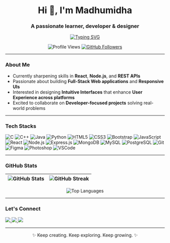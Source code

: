 <h1 align="center">Hi 👋, I'm Madhumidha</h1>
<h3 align="center">A passionate learner, developer & designer</h3>

<p align="center">
  <a href="https://github.com/Madhumidha-S">
    <img src="https://readme-typing-svg.herokuapp.com?font=Fira+Code&size=22&duration=2000&pause=800&color=00F7FF&center=true&vCenter=true&width=1000&lines=Creative+Designer+%7C+UI%2FUX+Explorer;Code.+Design.+Innovate.;Crafting+Code+that+Connects+Ideas+with+Impact!" alt="Typing SVG">
  </a>
</p>

<p align="center">
  <img src="https://komarev.com/ghpvc/?username=Madhumidha-S&style=plastic&color=blueviolet" alt="Profile Views"/>
  <a href="https://github.com/Madhumidha-S?tab=followers" target="_blank">
    <img src="https://img.shields.io/github/followers/Madhumidha-S?label=Follow&style=social" alt="GitHub Followers"/>
  </a>
</p>

---

### About Me

- Currently sharpening skills in **React**, **Node.js**, and **REST APIs**
- Passionate about building **Full-Stack Web applications** and **Responsive UIs**
- Interested in designing **Intuitive Interfaces** that enhance **User Experience across platforms**
- Excited to collaborate on **Developer-focused projects** solving real-world problems

---

### Tech Stacks

![C](https://img.shields.io/badge/C-00599C?style=for-the-badge&logo=c)
![C++](https://img.shields.io/badge/C%2B%2B-00599C?style=for-the-badge&logo=c%2B%2B)
![Java](https://img.shields.io/badge/Java-ED8B00?style=for-the-badge&logo=java&logoColor=white)
![Python](https://img.shields.io/badge/Python-3776AB?style=for-the-badge&logo=python&logoColor=white)
![HTML5](https://img.shields.io/badge/HTML5-E34F26?style=for-the-badge&logo=html5&logoColor=white)
![CSS3](https://img.shields.io/badge/CSS3-1572B6?style=for-the-badge&logo=css3)
![Bootstrap](https://img.shields.io/badge/Bootstrap-7952B3?style=for-the-badge&logo=bootstrap&logoColor=white)
![JavaScript](https://img.shields.io/badge/JavaScript-F7DF1E?style=for-the-badge&logo=javascript&logoColor=black)
![React](https://img.shields.io/badge/React-20232A?style=for-the-badge&logo=react)
![Node.js](https://img.shields.io/badge/Node.js-339933?style=for-the-badge&logo=nodedotjs&logoColor=white)
![Express.js](https://img.shields.io/badge/Express.js-000000?style=for-the-badge&logo=express)
![MongoDB](https://img.shields.io/badge/MongoDB-47A248?style=for-the-badge&logo=mongodb&logoColor=white)
![MySQL](https://img.shields.io/badge/MySQL-00758F?style=for-the-badge&logo=mysql&logoColor=white)
![PostgreSQL](https://img.shields.io/badge/PostgreSQL-336791?style=for-the-badge&logo=postgresql&logoColor=white)
![Git](https://img.shields.io/badge/Git-F05032?style=for-the-badge&logo=git&logoColor=white)
![Figma](https://img.shields.io/badge/Figma-F24E1E?style=for-the-badge&logo=figma&logoColor=white)
![Photoshop](https://img.shields.io/badge/Photoshop-31A8FF?style=for-the-badge&logo=adobephotoshop&logoColor=white)
![VSCode](https://img.shields.io/badge/VSCode-007ACC?style=for-the-badge&logo=visualstudiocode&logoColor=white)

---

### GitHub Stats

| ![GitHub Stats](https://github-readme-stats.vercel.app/api?username=Madhumidha-S&show_icons=true&theme=radical) | ![GitHub Streak](https://github-readme-streak-stats.herokuapp.com/?user=Madhumidha-S&theme=radical) |
| --- | --- |

<div align="center">

![Top Languages](https://github-readme-stats.vercel.app/api/top-langs/?username=Madhumidha-S&theme=radical&layout=compact)

</div>

---

### Let's Connect

<p>
  <a href="https://www.linkedin.com/in/madhumidha-s-0579bb214/">
    <img src="https://img.shields.io/badge/LinkedIn-0077B5?style=for-the-badge&logo=linkedin&logoColor=white" />
  </a>
  <a href="mailto:madhumidha072005@gmail.com">
    <img src="https://img.shields.io/badge/Gmail-D14836?style=for-the-badge&logo=gmail&logoColor=white" />
  </a>
  <a href="https://x.com/Madhumidha_22" target="_blank">
    <img src="https://img.shields.io/badge/X-000000?style=for-the-badge&logo=x&logoColor=white" />
  </a>
</p>

---

<p align="center">✨ Keep creating. Keep exploring. Keep growing. ✨</p>
